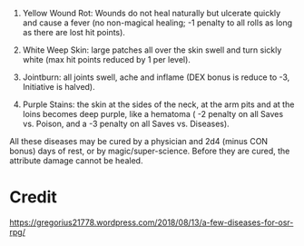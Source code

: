 1. Yellow Wound Rot: Wounds do not heal naturally but ulcerate quickly and cause a fever (no non-magical healing; -1 penalty to all rolls as long as there are lost hit points).

2. White Weep Skin: large patches all over the skin swell and turn sickly white (max hit points reduced by 1 per level).

3. Jointburn: all joints swell, ache and inflame (DEX bonus is reduce to -3, Initiative is halved).

4. Purple Stains: the skin at the sides of the neck, at the arm pits and at the loins becomes deep purple, like a hematoma ( -2 penalty on all Saves vs. Poison, and a -3 penalty on all Saves vs. Diseases).

All these diseases may be cured by a physician and 2d4 (minus CON bonus) days of rest, or by magic/super-science. Before they are cured, the attribute damage cannot be healed.

# Credit

https://gregorius21778.wordpress.com/2018/08/13/a-few-diseases-for-osr-rpg/